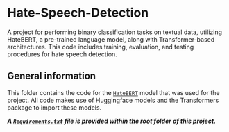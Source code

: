 # Hate-Speech-Detection
A project for performing binary classification tasks on textual data, utilizing HateBERT, a pre-trained language model, along with Transformer-based architectures. This code includes training, evaluation, and testing procedures for hate speech detection.


## General information
This folder contains the code for the [`HateBERT`](https://huggingface.co/GroNLP/hateBERT) model that was used for the project.
All code makes use of Huggingface models and the Transformers package to import these models.

***A [`Requirements.txt`](../requirements.txt) file is provided within the root folder of this project.***
